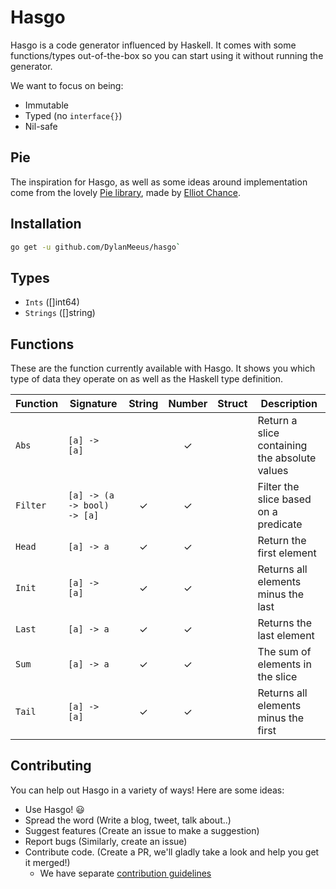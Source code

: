 # Hasgo

Hasgo is a code generator influenced by Haskell. 
It comes with some functions/types out-of-the-box so you can start using it without running the generator. 

We want to focus on being:
* Immutable 
* Typed (no `interface{}`)
* Nil-safe

## Pie

The inspiration for Hasgo, as well as some ideas around implementation come from the lovely [Pie
library](https://github.com/elliotchance/pie), made by [Elliot Chance](https://github.com/elliotchance).

## Installation

```bash
go get -u github.com/DylanMeeus/hasgo`
```

## Types 
* `Ints` ([]int64)
* `Strings` ([]string)

## Functions

These are the function currently available with Hasgo.
It shows you which type of data they operate on as well as the Haskell type definition.

| Function | Signature                   | String | Number | Struct | Description |
|----------| --------------------------  | :----: | :----: | :----: | ----------- |
| `Abs`    | `[a] -> [a]`                |        |   ✓    |        | Return a slice containing the absolute values|
| `Filter` | `[a] -> (a -> bool) -> [a]` |   ✓    |   ✓    |        | Filter the slice based on a predicate|
| `Head`   | `[a] -> a`                  |   ✓    |   ✓    |        | Return the first element|
| `Init`   | `[a] -> [a]`                |   ✓    |   ✓    |        | Returns all elements minus the last|
| `Last`   | `[a] -> a`                  |   ✓    |   ✓    |        | Returns the last element|
| `Sum`    | `[a] -> a`                  |   ✓    |   ✓    |        | The sum of elements in the slice|
| `Tail`   | `[a] -> [a]`                |   ✓    |   ✓    |        | Returns all elements minus the first|

## Contributing

You can help out Hasgo in a variety of ways! 
Here are some ideas:

* Use Hasgo! :smiley:
* Spread the word (Write a blog, tweet, talk about..)
* Suggest features (Create an issue to make a suggestion)
* Report bugs (Similarly, create an issue)
* Contribute code. (Create a PR, we'll gladly take a look and help you get it merged!)
	* We have separate [contribution guidelines](CONTRIBUTING.md)
